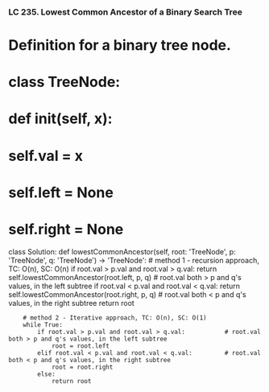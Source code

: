 ### LC 235. Lowest Common Ancestor of a Binary Search Tree
# Definition for a binary tree node.
# class TreeNode:
#     def __init__(self, x):
#         self.val = x
#         self.left = None
#         self.right = None

class Solution:
    def lowestCommonAncestor(self, root: 'TreeNode', p: 'TreeNode', q: 'TreeNode') -> 'TreeNode':
        # method 1 - recursion approach, TC: O(n), SC: O(n)
        if root.val > p.val and root.val > q.val:
            return self.lowestCommonAncestor(root.left, p, q)   # root.val both > p and q's values, in the left subtree
        if root.val < p.val and root.val < q.val:
            return self.lowestCommonAncestor(root.right, p, q)  # root.val both < p and q's values, in the right subtree
        return root

        # method 2 - Iterative approach, TC: O(n), SC: O(1)
        while True:
            if root.val > p.val and root.val > q.val:           # root.val both > p and q's values, in the left subtree
                root = root.left
            elif root.val < p.val and root.val < q.val:         # root.val both < p and q's values, in the right subtree
                root = root.right
            else:
                return root